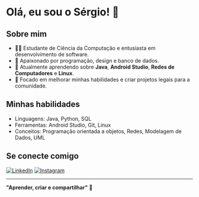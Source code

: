 # Olá, eu sou o Sérgio! 👋

## Sobre mim
- 👨‍💻 Estudante de Ciência da Computação e entusiasta em desenvolvimento de software.
- 🚀 Apaixonado por programação, design e banco de dados.
- 🌱 Atualmente aprendendo sobre **Java**, **Android Studio**, **Redes de Computadores** e **Linux**.
- 🎯 Focado em melhorar minhas habilidades e criar projetos legais para a comunidade.

## Minhas habilidades
- Linguagens: Java, Python, SQL
- Ferramentas: Android Studio, Git, Linux
- Conceitos: Programação orientada a objetos, Redes, Modelagem de Dados, UML

## Se conecte comigo
[![LinkedIn](https://img.shields.io/badge/LinkedIn-0077B5?style=for-the-badge&logo=linkedin&logoColor=white)](https://www.linkedin.com/in/paulo-s%C3%A9rgio-237a972ba)
[![Instagram](https://img.shields.io/badge/Instagram-E4405F?style=for-the-badge&logo=instagram&logoColor=white)](https://www.instagram.com/sergiovz._?igsh=MWptc3FqYWY2M29pcQ==)

---

**"Aprender, criar e compartilhar"** 🚀

